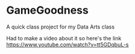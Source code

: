 # GameGoodness
A quick class project for my Data Arts class

Had to make a video about it so here's the link https://www.youtube.com/watch?v=tt5GDqbuL-s
